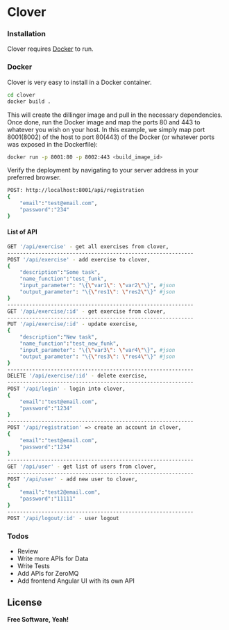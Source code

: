 # Clover


### Installation

Clover requires [Docker](https://www.docker.com/) to run.


### Docker
Clover is very easy to install in a Docker container.

```sh
cd clover
docker build .
```
This will create the dillinger image and pull in the necessary dependencies. 
Once done, run the Docker image and map the ports 80 and 443  to whatever you wish on your host. In this example, we simply map port 8001(8002) of the host to port 80(443) of the Docker (or whatever ports was exposed in the Dockerfile):

```sh
docker run -p 8001:80 -p 8002:443 <build_image_id>
```

Verify the deployment by navigating to your server address in your preferred browser.

```sh
POST: http://localhost:8001/api/registration
{
	"email":"test@email.com",
	"password":"234"
}
```

#### List of API

```sh
GET '/api/exercise' - get all exercises from clover,
------------------------------------------------------------
POST '/api/exercise' - add exercise to clover,
{
    "description":"Some task",
    "name_function":"test_funk",
    "input_parameter": "\{\"var1\": \"var2\"\}", #json
    "output_parameter": "\{\"res1\": \"res2\"\}" #json
}
------------------------------------------------------------
GET '/api/exercise/:id' - get exercise from clover,
------------------------------------------------------------
PUT '/api/exercise/:id' - update exercise,
{
    "description":"New task",
    "name_function":"test_new_funk",
    "input_parameter": "\{\"var3\": \"var4\"\}", #json
    "output_parameter": "\{\"res3\": \"res4\"\}" #json
}
------------------------------------------------------------
DELETE '/api/exercise/:id' - delete exercise,
------------------------------------------------------------
POST '/api/login' - login into clover,
{
	"email":"test@email.com",
	"password":"1234"
}
------------------------------------------------------------
POST '/api/registration' => create an account in clover,
{
	"email":"test@email.com",
	"password":"1234"
}
------------------------------------------------------------
GET '/api/user' - get list of users from clover,
------------------------------------------------------------
POST '/api/user' - add new user to clover,
{
	"email":"test2@email.com",
	"password":"11111"
}
------------------------------------------------------------
POST '/api/logout/:id' - user logout
```


### Todos
- Review
- Write more APIs for Data
- Write Tests
- Add APIs for ZeroMQ
- Add frontend Angular UI with its own API

License
----


**Free Software, Yeah!**


